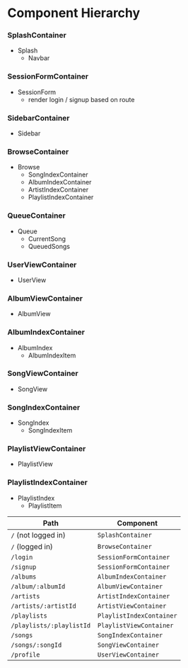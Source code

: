 # Component Hierarchy

### SplashContainer
- Splash
  - Navbar

### SessionFormContainer
- SessionForm
  - render login / signup based on route

### SidebarContainer
- Sidebar

### BrowseContainer
- Browse
  - SongIndexContainer
  - AlbumIndexContainer
  - ArtistIndexContainer
  - PlaylistIndexContainer

### QueueContainer
- Queue
  - CurrentSong
  - QueuedSongs

### UserViewContainer
- UserView

### AlbumViewContainer
- AlbumView

### AlbumIndexContainer
- AlbumIndex
  - AlbumIndexItem

### SongViewContainer
- SongView

### SongIndexContainer
- SongIndex
  - SongIndexItem

### PlaylistViewContainer
- PlaylistView

### PlaylistIndexContainer
- PlaylistIndex
  - PlaylistItem

Path	                    | Component
--------------------------|-----------------------------
`/` (not logged in)       | `SplashContainer`
`/` (logged in)           | `BrowseContainer`
`/login`                  | `SessionFormContainer`
`/signup`                 | `SessionFormContainer`
`/albums`                 | `AlbumIndexContainer`
`/album/:albumId`         | `AlbumViewContainer`
`/artists`                | `ArtistIndexContainer`
`/artists/:artistId`      | `ArtistViewContainer`
`/playlists`              | `PlaylistIndexContainer`
`/playlists/:playlistId`  | `PlaylistViewContainer`
`/songs`                  | `SongIndexContainer`
`/songs/:songId`          | `SongViewContainer`
`/profile`                | `UserViewContainer`
